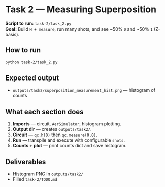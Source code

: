 # Task 2 — Measuring Superposition

**Script to run:** `task-2/task_2.py`  
**Goal:** Build `H + measure`, run many shots, and see ~50% `0` and ~50% `1` (Z-basis).

## How to run
```bash
python task-2/task_2.py
```

## Expected output
- `outputs/task2/superposition_measurement_hist.png` — histogram of counts

## What each section does
1) **Imports** — circuit, `AerSimulator`, histogram plotting.
2) **Output dir** — creates `outputs/task2/`.
3) **Circuit** — `qc.h(0)` then `qc.measure(0,0)`.
4) **Run** — transpile and execute with configurable `shots`.
5) **Counts + plot** — print counts dict and save histogram.

## Deliverables
- Histogram PNG in `outputs/task2/`
- Filled `task-2/TODO.md`
